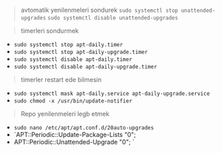 > avtomatik yenilenmeleri sondurek
`sudo systemctl stop unattended-upgrades`
`sudo systemctl disable unattended-upgrades`


> timerleri sondurmek
- `sudo systemctl stop apt-daily.timer`
- `sudo systemctl stop apt-daily-upgrade.timer`
- `sudo systemctl disable apt-daily.timer`
- `sudo systemctl disable apt-daily-upgrade.timer`


> timerler restart ede bilmesin
- `sudo systemctl mask apt-daily.service apt-daily-upgrade.service`
- `sudo chmod -x /usr/bin/update-notifier`


> Repo yenilenmeleri legb etmek
- `sudo nano /etc/apt/apt.conf.d/20auto-upgrades`
- `APT::Periodic::Update-Package-Lists "0";
- APT::Periodic::Unattended-Upgrade "0";
`
